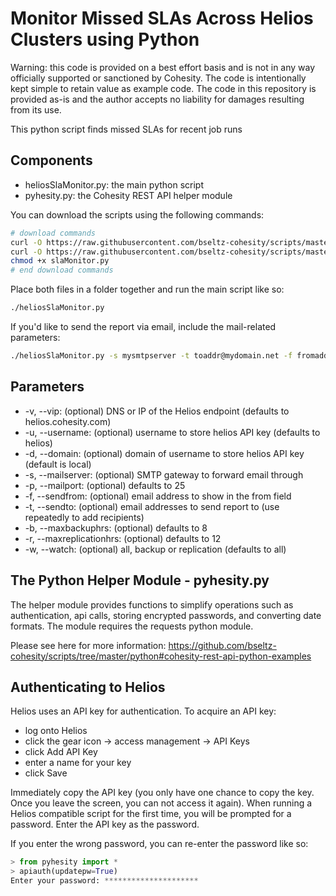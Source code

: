 # Monitor Missed SLAs Across Helios Clusters using Python

Warning: this code is provided on a best effort basis and is not in any way officially supported or sanctioned by Cohesity. The code is intentionally kept simple to retain value as example code. The code in this repository is provided as-is and the author accepts no liability for damages resulting from its use.

This python script finds missed SLAs for recent job runs

## Components

* heliosSlaMonitor.py: the main python script
* pyhesity.py: the Cohesity REST API helper module

You can download the scripts using the following commands:

```bash
# download commands
curl -O https://raw.githubusercontent.com/bseltz-cohesity/scripts/master/helios/python/heliosSlaMonitor/heliosSlaMonitor.py
curl -O https://raw.githubusercontent.com/bseltz-cohesity/scripts/master/python/pyhesity.py
chmod +x slaMonitor.py
# end download commands
```

Place both files in a folder together and run the main script like so:

```bash
./heliosSlaMonitor.py
```

If you'd like to send the report via email, include the mail-related parameters:

```bash
./heliosSlaMonitor.py -s mysmtpserver -t toaddr@mydomain.net -f fromaddr@mydomain.net
```

## Parameters

* -v, --vip: (optional) DNS or IP of the Helios endpoint (defaults to helios.cohesity.com)
* -u, --username: (optional) username to store helios API key (defaults to helios)
* -d, --domain: (optional) domain of username to store helios API key (default is local)
* -s, --mailserver: (optional) SMTP gateway to forward email through
* -p, --mailport: (optional) defaults to 25
* -f, --sendfrom: (optional) email address to show in the from field
* -t, --sendto: (optional) email addresses to send report to (use repeatedly to add recipients)
* -b, --maxbackuphrs: (optional) defaults to 8
* -r, --maxreplicationhrs: (optional) defaults to 12
* -w, --watch: (optional) all, backup or replication (defaults to all)

## The Python Helper Module - pyhesity.py

The helper module provides functions to simplify operations such as authentication, api calls, storing encrypted passwords, and converting date formats. The module requires the requests python module.

Please see here for more information: <https://github.com/bseltz-cohesity/scripts/tree/master/python#cohesity-rest-api-python-examples>

## Authenticating to Helios

Helios uses an API key for authentication. To acquire an API key:

* log onto Helios
* click the gear icon -> access management -> API Keys
* click Add API Key
* enter a name for your key
* click Save

Immediately copy the API key (you only have one chance to copy the key. Once you leave the screen, you can not access it again). When running a Helios compatible script for the first time, you will be prompted for a password. Enter the API key as the password.

If you enter the wrong password, you can re-enter the password like so:

```python
> from pyhesity import *
> apiauth(updatepw=True)
Enter your password: *********************
```
